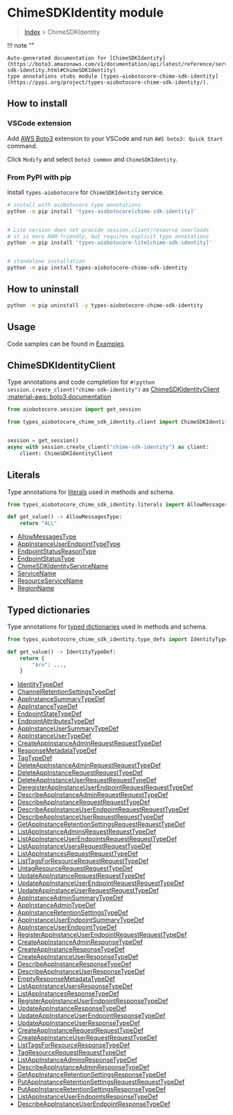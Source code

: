 # ChimeSDKIdentity module

> [Index](../README.md) > ChimeSDKIdentity


!!! note ""

    Auto-generated documentation for [ChimeSDKIdentity](https://boto3.amazonaws.com/v1/documentation/api/latest/reference/services/chime-sdk-identity.html#ChimeSDKIdentity)
    type annotations stubs module [types-aiobotocore-chime-sdk-identity](https://pypi.org/project/types-aiobotocore-chime-sdk-identity/).

## How to install

### VSCode extension

Add [AWS Boto3](https://marketplace.visualstudio.com/items?itemName=Boto3typed.boto3-ide)
extension to your VSCode and run `AWS boto3: Quick Start` command.

Click `Modify` and select `boto3 common` and `ChimeSDKIdentity`.

### From PyPI with pip

Install `types-aiobotocore` for `ChimeSDKIdentity` service.

```bash
# install with aiobotocore type annotations
python -m pip install 'types-aiobotocore[chime-sdk-identity]'


# Lite version does not provide session.client/resource overloads
# it is more RAM-friendly, but requires explicit type annotations
python -m pip install 'types-aiobotocore-lite[chime-sdk-identity]'


# standalone installation
python -m pip install types-aiobotocore-chime-sdk-identity
```



## How to uninstall

```bash
python -m pip uninstall -y types-aiobotocore-chime-sdk-identity
```

## Usage

Code samples can be found in [Examples](./usage.md).

## ChimeSDKIdentityClient

Type annotations and code completion for  `#!python session.create_client("chime-sdk-identity")` as [ChimeSDKIdentityClient](./client.md)
[:material-aws: boto3 documentation](https://boto3.amazonaws.com/v1/documentation/api/latest/reference/services/chime-sdk-identity.html#ChimeSDKIdentity.Client)

```python title="Usage example"
from aiobotocore.session import get_session

from types_aiobotocore_chime_sdk_identity.client import ChimeSDKIdentityClient


session = get_session()
async with session.create_client("chime-sdk-identity") as client:
    client: ChimeSDKIdentityClient
```








## Literals

Type annotations for [literals](./literals.md) used in methods and schema.

```python title="Usage example"
from types_aiobotocore_chime_sdk_identity.literals import AllowMessagesType

def get_value() -> AllowMessagesType:
    return "ALL"
```

- [AllowMessagesType](./literals.md#allowmessagestype)
- [AppInstanceUserEndpointTypeType](./literals.md#appinstanceuserendpointtypetype)
- [EndpointStatusReasonType](./literals.md#endpointstatusreasontype)
- [EndpointStatusType](./literals.md#endpointstatustype)
- [ChimeSDKIdentityServiceName](./literals.md#chimesdkidentityservicename)
- [ServiceName](./literals.md#servicename)
- [ResourceServiceName](./literals.md#resourceservicename)
- [RegionName](./literals.md#regionname)




## Typed dictionaries

Type annotations for [typed dictionaries](./type_defs.md) used in methods and schema.

```python title="Usage example"
from types_aiobotocore_chime_sdk_identity.type_defs import IdentityTypeDef

def get_value() -> IdentityTypeDef:
    return {
        "Arn": ...,
    }
```

- [IdentityTypeDef](./type_defs.md#identitytypedef)
- [ChannelRetentionSettingsTypeDef](./type_defs.md#channelretentionsettingstypedef)
- [AppInstanceSummaryTypeDef](./type_defs.md#appinstancesummarytypedef)
- [AppInstanceTypeDef](./type_defs.md#appinstancetypedef)
- [EndpointStateTypeDef](./type_defs.md#endpointstatetypedef)
- [EndpointAttributesTypeDef](./type_defs.md#endpointattributestypedef)
- [AppInstanceUserSummaryTypeDef](./type_defs.md#appinstanceusersummarytypedef)
- [AppInstanceUserTypeDef](./type_defs.md#appinstanceusertypedef)
- [CreateAppInstanceAdminRequestRequestTypeDef](./type_defs.md#createappinstanceadminrequestrequesttypedef)
- [ResponseMetadataTypeDef](./type_defs.md#responsemetadatatypedef)
- [TagTypeDef](./type_defs.md#tagtypedef)
- [DeleteAppInstanceAdminRequestRequestTypeDef](./type_defs.md#deleteappinstanceadminrequestrequesttypedef)
- [DeleteAppInstanceRequestRequestTypeDef](./type_defs.md#deleteappinstancerequestrequesttypedef)
- [DeleteAppInstanceUserRequestRequestTypeDef](./type_defs.md#deleteappinstanceuserrequestrequesttypedef)
- [DeregisterAppInstanceUserEndpointRequestRequestTypeDef](./type_defs.md#deregisterappinstanceuserendpointrequestrequesttypedef)
- [DescribeAppInstanceAdminRequestRequestTypeDef](./type_defs.md#describeappinstanceadminrequestrequesttypedef)
- [DescribeAppInstanceRequestRequestTypeDef](./type_defs.md#describeappinstancerequestrequesttypedef)
- [DescribeAppInstanceUserEndpointRequestRequestTypeDef](./type_defs.md#describeappinstanceuserendpointrequestrequesttypedef)
- [DescribeAppInstanceUserRequestRequestTypeDef](./type_defs.md#describeappinstanceuserrequestrequesttypedef)
- [GetAppInstanceRetentionSettingsRequestRequestTypeDef](./type_defs.md#getappinstanceretentionsettingsrequestrequesttypedef)
- [ListAppInstanceAdminsRequestRequestTypeDef](./type_defs.md#listappinstanceadminsrequestrequesttypedef)
- [ListAppInstanceUserEndpointsRequestRequestTypeDef](./type_defs.md#listappinstanceuserendpointsrequestrequesttypedef)
- [ListAppInstanceUsersRequestRequestTypeDef](./type_defs.md#listappinstanceusersrequestrequesttypedef)
- [ListAppInstancesRequestRequestTypeDef](./type_defs.md#listappinstancesrequestrequesttypedef)
- [ListTagsForResourceRequestRequestTypeDef](./type_defs.md#listtagsforresourcerequestrequesttypedef)
- [UntagResourceRequestRequestTypeDef](./type_defs.md#untagresourcerequestrequesttypedef)
- [UpdateAppInstanceRequestRequestTypeDef](./type_defs.md#updateappinstancerequestrequesttypedef)
- [UpdateAppInstanceUserEndpointRequestRequestTypeDef](./type_defs.md#updateappinstanceuserendpointrequestrequesttypedef)
- [UpdateAppInstanceUserRequestRequestTypeDef](./type_defs.md#updateappinstanceuserrequestrequesttypedef)
- [AppInstanceAdminSummaryTypeDef](./type_defs.md#appinstanceadminsummarytypedef)
- [AppInstanceAdminTypeDef](./type_defs.md#appinstanceadmintypedef)
- [AppInstanceRetentionSettingsTypeDef](./type_defs.md#appinstanceretentionsettingstypedef)
- [AppInstanceUserEndpointSummaryTypeDef](./type_defs.md#appinstanceuserendpointsummarytypedef)
- [AppInstanceUserEndpointTypeDef](./type_defs.md#appinstanceuserendpointtypedef)
- [RegisterAppInstanceUserEndpointRequestRequestTypeDef](./type_defs.md#registerappinstanceuserendpointrequestrequesttypedef)
- [CreateAppInstanceAdminResponseTypeDef](./type_defs.md#createappinstanceadminresponsetypedef)
- [CreateAppInstanceResponseTypeDef](./type_defs.md#createappinstanceresponsetypedef)
- [CreateAppInstanceUserResponseTypeDef](./type_defs.md#createappinstanceuserresponsetypedef)
- [DescribeAppInstanceResponseTypeDef](./type_defs.md#describeappinstanceresponsetypedef)
- [DescribeAppInstanceUserResponseTypeDef](./type_defs.md#describeappinstanceuserresponsetypedef)
- [EmptyResponseMetadataTypeDef](./type_defs.md#emptyresponsemetadatatypedef)
- [ListAppInstanceUsersResponseTypeDef](./type_defs.md#listappinstanceusersresponsetypedef)
- [ListAppInstancesResponseTypeDef](./type_defs.md#listappinstancesresponsetypedef)
- [RegisterAppInstanceUserEndpointResponseTypeDef](./type_defs.md#registerappinstanceuserendpointresponsetypedef)
- [UpdateAppInstanceResponseTypeDef](./type_defs.md#updateappinstanceresponsetypedef)
- [UpdateAppInstanceUserEndpointResponseTypeDef](./type_defs.md#updateappinstanceuserendpointresponsetypedef)
- [UpdateAppInstanceUserResponseTypeDef](./type_defs.md#updateappinstanceuserresponsetypedef)
- [CreateAppInstanceRequestRequestTypeDef](./type_defs.md#createappinstancerequestrequesttypedef)
- [CreateAppInstanceUserRequestRequestTypeDef](./type_defs.md#createappinstanceuserrequestrequesttypedef)
- [ListTagsForResourceResponseTypeDef](./type_defs.md#listtagsforresourceresponsetypedef)
- [TagResourceRequestRequestTypeDef](./type_defs.md#tagresourcerequestrequesttypedef)
- [ListAppInstanceAdminsResponseTypeDef](./type_defs.md#listappinstanceadminsresponsetypedef)
- [DescribeAppInstanceAdminResponseTypeDef](./type_defs.md#describeappinstanceadminresponsetypedef)
- [GetAppInstanceRetentionSettingsResponseTypeDef](./type_defs.md#getappinstanceretentionsettingsresponsetypedef)
- [PutAppInstanceRetentionSettingsRequestRequestTypeDef](./type_defs.md#putappinstanceretentionsettingsrequestrequesttypedef)
- [PutAppInstanceRetentionSettingsResponseTypeDef](./type_defs.md#putappinstanceretentionsettingsresponsetypedef)
- [ListAppInstanceUserEndpointsResponseTypeDef](./type_defs.md#listappinstanceuserendpointsresponsetypedef)
- [DescribeAppInstanceUserEndpointResponseTypeDef](./type_defs.md#describeappinstanceuserendpointresponsetypedef)

